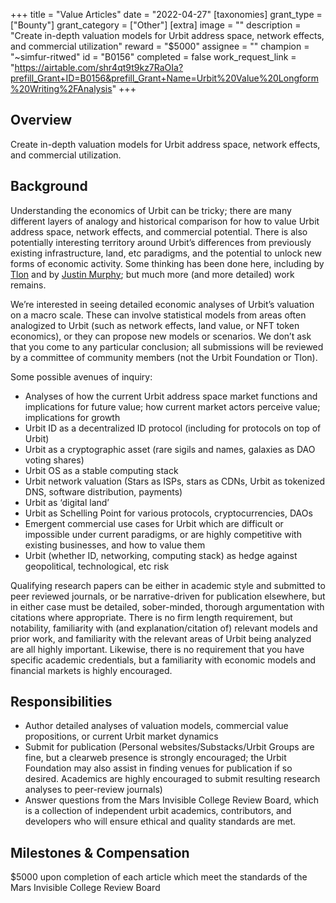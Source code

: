 +++
title = "Value Articles"
date = "2022-04-27"
[taxonomies]
grant_type = ["Bounty"]
grant_category = ["Other"]
[extra]
image = ""
description = "Create in-depth valuation models for Urbit address space, network effects, and commercial utilization"
reward = "$5000"
assignee = ""
champion = "~simfur-ritwed"
id = "B0156"
completed = false
work_request_link = "https://airtable.com/shr4qt9t9kz7RaOIa?prefill_Grant+ID=B0156&prefill_Grant+Name=Urbit%20Value%20Longform%20Writing%2FAnalysis"
+++

## Overview

Create in-depth valuation models for Urbit address space, network effects, and commercial utilization.

## Background

Understanding the economics of Urbit can be tricky; there are many different layers of analogy and historical comparison for how to value Urbit address space, network effects, and commercial potential. There is also potentially interesting territory around Urbit’s differences from previously existing infrastructure, land, etc paradigms, and the potential to unlock new forms of economic activity. Some thinking has been done here, including by [Tlon](https://urbit.org/blog/value-of-address-space-pt3) and by [Justin Murphy](https://www.otherlife.co/urbit/); but much more (and more detailed) work remains.

We’re interested in seeing detailed economic analyses of Urbit’s valuation on a macro scale. These can involve statistical models from areas often analogized to Urbit (such as network effects, land value, or NFT token economics), or they can propose new models or scenarios. We don’t ask that you come to any particular conclusion; all submissions will be reviewed by a committee of community members (not the Urbit Foundation or Tlon).

Some possible avenues of inquiry:

- Analyses of how the current Urbit address space market functions and implications for future value; how current market actors perceive value; implications for growth
- Urbit ID as a decentralized ID protocol (including for protocols on top of Urbit)
- Urbit as a cryptographic asset (rare sigils and names, galaxies as DAO voting shares)
- Urbit OS as a stable computing stack
- Urbit network valuation (Stars as ISPs, stars as CDNs, Urbit as tokenized DNS, software distribution, payments)
- Urbit as ‘digital land’
- Urbit as Schelling Point for various protocols, cryptocurrencies, DAOs
- Emergent commercial use cases for Urbit which are difficult or impossible under current paradigms, or are highly competitive with existing businesses, and how to value them
- Urbit (whether ID, networking, computing stack) as hedge against geopolitical, technological, etc risk

Qualifying research papers can be either in academic style and submitted to peer reviewed journals, or be narrative-driven for publication elsewhere, but in either case must be detailed, sober-minded, thorough argumentation with citations where appropriate. There is no firm length requirement, but notability, familiarity with (and explanation/citation of) relevant models and prior work, and familiarity with the relevant areas of Urbit being analyzed are all highly important. Likewise, there is no requirement that you have specific academic credentials, but a familiarity with economic models and financial markets is highly encouraged.

## Responsibilities

- Author detailed analyses of valuation models, commercial value propositions, or current Urbit market dynamics
- Submit for publication (Personal websites/Substacks/Urbit Groups are fine, but a clearweb presence is strongly encouraged; the Urbit Foundation may also assist in finding venues for publication if so desired. Academics are highly encouraged to submit resulting research analyses to peer-review journals)
- Answer questions from the Mars Invisible College Review Board, which is a collection of independent urbit academics, contributors, and developers who will ensure ethical and quality standards are met.

## Milestones & Compensation

$5000 upon completion of each article which meet the standards of the Mars Invisible College Review Board
